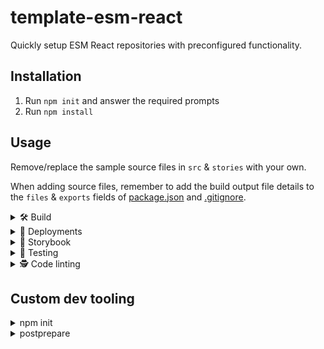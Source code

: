 # template-esm-react

Quickly setup ESM React repositories with preconfigured functionality.

## Installation

1. Run `npm init` and answer the required prompts
2. Run `npm install`

## Usage

Remove/replace the sample source files in `src` & `stories` with your own.

When adding source files, remember to add the build output file details to the `files` & `exports` fields of [package.json](package.json) and [.gitignore](.gitignore).

<details>
  <summary>🛠️ Build</summary>

`npm run prepare` runs all preparation clean & build scripts:

- `npm run prepare:clean` removes any files as specified in the `files` fields of [package.json](package.json)
- `npm run prepare:css` compiles SCSS files from `src` into CSS files in the root directory with [PostCSS](https://github.com/postcss/postcss) & [Sass](https://github.com/sass/sass)
- `npm run prepare:js` compiles JavaScript source files into the root directory files with [Babel](https://github.com/babel/babel)

_Note: the ["prepare" Life Cycle Script](https://docs.npmjs.com/cli/using-npm/scripts) runs automatically during `publish`, `pack` and on local `install`._

</details>

<details>
  <summary>🚀 Deployments</summary>

The GitHub action [npm-publish.yml](.github/workflows/npm-publish.yml) is used to automatically deploy a release to the NPM package registry. The action requires the `NPM_TOKEN` secrets to be set.

</details>

<details>
  <summary>📕 Storybook</summary>

- `npm run storybook` will run Storybook for local use
- `npm run storybook:build` will build Storybook to `./storybook-static` for deployment use

</details>

<details>
  <summary>🧪 Testing</summary>

#### Code linting tests

The GitHub action [node.js.yml](.github/workflows/node.js.yml) is used to run the code linting tests on pull requests and commit pushes into the main branch. The action requires the `NPM_TOKEN` secrets to be set.

`npm run test` runs the code linting tests:

- `npm run test:eslint` runs the [ESLint](https://github.com/eslint/eslint) JavaScript linting checks
- `npm run test:prettier` runs the [Prettier](https://github.com/prettier/prettier) code formatting checks

#### Storybook CI tests

The GitHub action [storybook-tests.yml](.github/workflows/storybook-tests.yml) is used to run the Storybook CI tests on pull requests and commit pushes into the main branch. The action requires the following secrets to be set:

- `NETLIFY_SITE_ID`
- `NETLIFY_TOKEN`
- `NPM_TOKEN`

These Storybook CI tests can also be run while running Storybook locally:

- `npm run test:storybook` uses [Storybook Test Runner](https://storybook.js.org/docs/react/writing-tests/test-runner) to run [Test Coverage](https://storybook.js.org/docs/react/writing-tests/test-coverage), [User Interaction](https://storybook.js.org/docs/react/writing-tests/interaction-testing), [DOM](https://jestjs.io/docs/snapshot-testing) & [Image](https://github.com/americanexpress/jest-image-snapshot) Snapshot tests.
- `npm run test:storybook:update` will update the [Test Coverage](https://storybook.js.org/docs/react/writing-tests/test-coverage) results and any failing [DOM](https://jestjs.io/docs/snapshot-testing) & [Image](https://github.com/americanexpress/jest-image-snapshot) Snapshot snapshots

</details>

<details>
  <summary>🕵️ Code linting</summary>

[Husky](https://github.com/typicode/husky) & [lint-staged](https://github.com/okonet/lint-staged) are used to automatically run code linting checks on each file of a commit.

You can manually run linting error fixes with:

- `npm run eslint` fixes JavaScript linting issues with [ESLint](https://github.com/eslint/eslint)
- `npm run prettier` fixes code formatting issues with [Prettier](https://github.com/prettier/prettier)

</details>

## Custom dev tooling

<details>
  <summary>npm init</summary>

- Automatically resets `name` with `--scope` arg (if given) and directory name (lowercased)
- Automatically resets `version` to `0.0.0`
- Automatically sets `repository`, `bugs` & `homepage` from `.git/config`
- Prompts user for `description` (required)
- Prompts user for `keywords`, `license` & `author` (optional)

</details>

<details>
  <summary>postprepare</summary>

`npm run postprepare` runs the following formatting:

- Updates [package.json](package.json):
  - Formats `repository` & `bugs` to shorthand urls
  - Sorts the order of keys - see [KEYS_ORDER](.npm-postprepare.cjs)
  - Sorts the order of sub-keys alphabetically
  - Sorts the order of `dependencies`, `devDependencies` & `peerDependencies` fields to the end
- Updates the [README.md](README.md):
  - Uses the package `name` for the main title
  - Uses the package `description` for the first paragraph after the main title
  - Keeps anything from the second title and below

_Note: the ["postprepare" Life Cycle Script](https://docs.npmjs.com/cli/using-npm/scripts) runs automatically on `install`._

</details>
